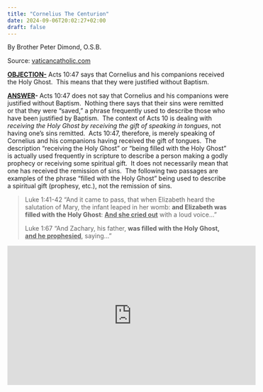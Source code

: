 ```yaml
---
title: "Cornelius The Centurion"
date: 2024-09-06T20:02:27+02:00
draft: false
---
```



By Brother Peter Dimond, O.S.B.

Source: [vaticancatholic.com](https://vaticancatholic.com/cornelius-the-centurion/)

<p><strong><u>OBJECTION-</u></strong> Acts 10:47 says that Cornelius and his companions received the Holy Ghost.&nbsp; This means that they were justified without Baptism.</p>

<p><strong><u>ANSWER</u></strong><strong>- </strong>Acts 10:47 does not say that Cornelius and his companions were justified without Baptism.&nbsp; Nothing there says that their sins were remitted or that they were “saved,” a phrase frequently used to describe those who have been justified by Baptism.&nbsp; The context of Acts 10 is dealing with <em>receiving the Holy Ghost by receiving the gift of speaking in tongues</em>, not having one’s sins remitted.&nbsp; Acts 10:47, therefore, is merely speaking of Cornelius and his companions having received the gift of tongues.&nbsp; The description “receiving the Holy Ghost” or “being filled with the Holy Ghost” is actually used frequently in scripture to describe a person making a godly prophecy or receiving some spiritual gift.&nbsp; It does not necessarily mean that one has received the remission of sins.&nbsp; The following two passages are examples of the phrase “filled with the Holy Ghost” being used to describe a spiritual gift (prophesy, etc.), not the remission of sins.</p>

<blockquote>
<p>Luke 1:41-42 “And it came to pass, that when Elizabeth heard the salutation of Mary, the infant leaped in her womb: <strong>and Elizabeth was filled with the Holy Ghost</strong>: <strong><u>And she cried out</u></strong> with a loud voice…”</p>
<p class="MsoHeader">Luke 1:67 “And Zachary, his father, <strong>was filled with the Holy Ghost, <u>and he prophesied</u></strong>, saying…”</p>
</blockquote>
<iframe src="https://www.youtube.com/embed/ztqdmCIGSDY?rel=0" title="YouTube video player" allow="accelerometer; autoplay; clipboard-write; encrypted-media; gyroscope; picture-in-picture" allowfullscreen="" width="560" height="315" frameborder="0"></iframe>
</div>

